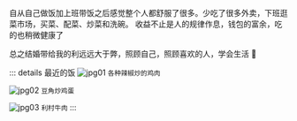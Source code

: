 自从自己做饭加上班带饭之后感觉整个人都舒服了很多。少吃了很多外卖，下班逛菜市场，买菜、配菜、炒菜和洗碗。
收益不止是人的规律作息，钱包的富余，吃的也稍微健康了

总之结婚带给我的利远远大于弊，照顾自己，照顾喜欢的人，学会生活 🥰

::: details 最近的饭
![jpg01](/images/ordinary-2024-3-12-1.jpg)
`各种辣椒炒的鸡肉`

![jpg02](/images/ordinary-2024-3-12-2.jpg)
`豆角炒鸡蛋`

![jpg03](/images/ordinary-2024-3-12-3.jpg)
`利村牛肉`
:::
